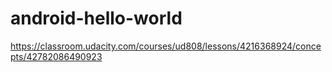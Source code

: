 # android-hello-world
https://classroom.udacity.com/courses/ud808/lessons/4216368924/concepts/42782086490923
